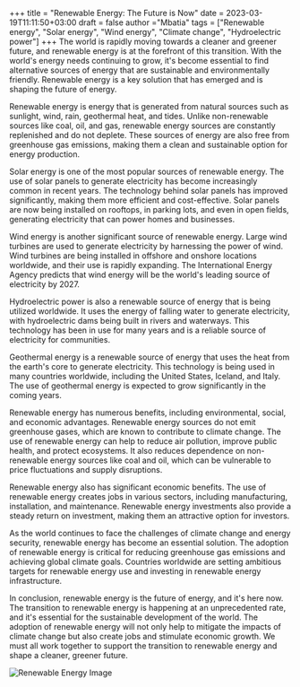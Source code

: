 +++
title = "Renewable Energy: The Future is Now"
date = 2023-03-19T11:11:50+03:00
draft = false
author ="Mbatia"
tags = ["Renewable energy", "Solar energy", "Wind energy", "Climate change", "Hydroelectric power"]
+++
The world is rapidly moving towards a cleaner and greener future, and renewable energy is at the forefront of this transition. With the world's energy needs continuing to grow, it's become essential to find alternative sources of energy that are sustainable and environmentally friendly. Renewable energy is a key solution that has emerged and is shaping the future of energy.

Renewable energy is energy that is generated from natural sources such as sunlight, wind, rain, geothermal heat, and tides. Unlike non-renewable sources like coal, oil, and gas, renewable energy sources are constantly replenished and do not deplete. These sources of energy are also free from greenhouse gas emissions, making them a clean and sustainable option for energy production.

Solar energy is one of the most popular sources of renewable energy. The use of solar panels to generate electricity has become increasingly common in recent years. The technology behind solar panels has improved significantly, making them more efficient and cost-effective. Solar panels are now being installed on rooftops, in parking lots, and even in open fields, generating electricity that can power homes and businesses.

Wind energy is another significant source of renewable energy. Large wind turbines are used to generate electricity by harnessing the power of wind. Wind turbines are being installed in offshore and onshore locations worldwide, and their use is rapidly expanding. The International Energy Agency predicts that wind energy will be the world's leading source of electricity by 2027.

Hydroelectric power is also a renewable source of energy that is being utilized worldwide. It uses the energy of falling water to generate electricity, with hydroelectric dams being built in rivers and waterways. This technology has been in use for many years and is a reliable source of electricity for communities.

Geothermal energy is a renewable source of energy that uses the heat from the earth's core to generate electricity. This technology is being used in many countries worldwide, including the United States, Iceland, and Italy. The use of geothermal energy is expected to grow significantly in the coming years.

Renewable energy has numerous benefits, including environmental, social, and economic advantages. Renewable energy sources do not emit greenhouse gases, which are known to contribute to climate change. The use of renewable energy can help to reduce air pollution, improve public health, and protect ecosystems. It also reduces dependence on non-renewable energy sources like coal and oil, which can be vulnerable to price fluctuations and supply disruptions.

Renewable energy also has significant economic benefits. The use of renewable energy creates jobs in various sectors, including manufacturing, installation, and maintenance. Renewable energy investments also provide a steady return on investment, making them an attractive option for investors.

As the world continues to face the challenges of climate change and energy security, renewable energy has become an essential solution. The adoption of renewable energy is critical for reducing greenhouse gas emissions and achieving global climate goals. Countries worldwide are setting ambitious targets for renewable energy use and investing in renewable energy infrastructure.

In conclusion, renewable energy is the future of energy, and it's here now. The transition to renewable energy is happening at an unprecedented rate, and it's essential for the sustainable development of the world. The adoption of renewable energy will not only help to mitigate the impacts of climate change but also create jobs and stimulate economic growth. We must all work together to support the transition to renewable energy and shape a cleaner, greener future.

![Renewable Energy Image](https://unsplash.com/photos/vouoK_daWL8)

